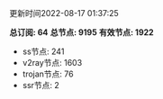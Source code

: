 更新时间2022-08-17 01:37:25

**总订阅: 64**
**总节点: 9195**
**有效节点: 1922**
- ss节点: 241
- v2ray节点: 1603
- trojan节点: 76
- ssr节点: 2
